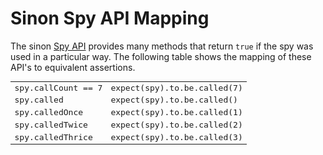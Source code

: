 # Sinon Spy API Mapping

The sinon [Spy API](http://sinonjs.org/docs/#spies-api) provides many methods that
return `true` if the spy was used in a particular way. The following table shows
the mapping of these API's to equivalent assertions.

<tt><table>
    <tr>
        <td>spy.callCount == 7</td>  <td>expect(spy).to.be.called(7)</td>
    </tr>
    <tr>
        <td>spy.called</td>  <td>expect(spy).to.be.called()</td>
    </tr>
    <tr>
        <td>spy.calledOnce</td>  <td>expect(spy).to.be.called(1)</td>
    </tr>
    <tr>
        <td>spy.calledTwice</td>  <td>expect(spy).to.be.called(2)</td>
    </tr>
    <tr>
        <td>spy.calledThrice</td>  <td>expect(spy).to.be.called(3)</td>
    </tr>
</table></tt>
